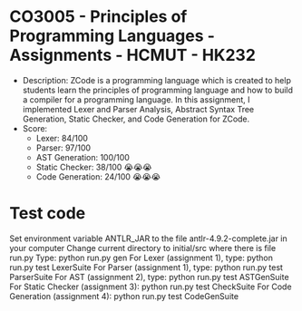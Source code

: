 # CO3005 - Principles of Programming Languages - Assignments - HCMUT - HK232
- Description: ZCode is a programming language which is created to help students learn the principles of programming language and how to build a compiler for a programming language. In this assignment, I implemented Lexer and Parser Analysis, Abstract Syntax Tree Generation, Static Checker, and Code Generation for ZCode.
- Score: 
  + Lexer: 84/100
  + Parser: 97/100
  + AST Generation: 100/100
  + Static Checker: 38/100 😭😭😭
  + Code Generation: 24/100 😭😭😭
 
# Test code
Set environment variable ANTLR_JAR to the file antlr-4.9.2-complete.jar in your computer
Change current directory to initial/src where there is file run.py
Type: python run.py gen 
For Lexer (assignment 1), type: python run.py test LexerSuite
For Parser (assignment 1), type: python run.py test ParserSuite
For AST (assignment 2), type: python run.py test ASTGenSuite
For Static Checker (assignment 3): python run.py test CheckSuite
For Code Generation (assignment 4): python run.py test CodeGenSuite
